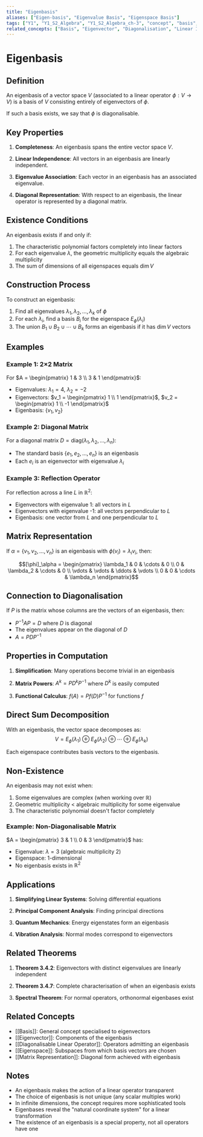 ```yaml
---
title: "Eigenbasis"
aliases: ["Eigen-basis", "Eigenvalue Basis", "Eigenspace Basis"]
tags: ["Y1", "Y1_S2_Algebra", "Y1_S2_Algebra_ch-3", "concept", "basis", "eigenvector", "diagonalisation", "linear-independence", "eigenspace", "eigenvalue", "matrix-representation", "spectral-theorem", "linear-algebra", "vector-space"]
related_concepts: ["Basis", "Eigenvector", "Diagonalisation", "Linear Independence", "Eigenspace", "Eigenvalue", "Matrix Representation", "Spectral Theorem", "Diagonalisable Linear Operator", "Diagonalisable Matrix", "Field", "Vector Space"]
---
```


# Eigenbasis

## Definition
An eigenbasis of a vector space $V$ (associated to a linear operator $\phi: V \rightarrow V$) is a basis of $V$ consisting entirely of eigenvectors of $\phi$.

If such a basis exists, we say that $\phi$ is diagonalisable.

## Key Properties
1. **Completeness**: An eigenbasis spans the entire vector space $V$.

2. **Linear Independence**: All vectors in an eigenbasis are linearly independent.

3. **Eigenvalue Association**: Each vector in an eigenbasis has an associated eigenvalue.

4. **Diagonal Representation**: With respect to an eigenbasis, the linear operator is represented by a diagonal matrix.

## Existence Conditions
An eigenbasis exists if and only if:
1. The characteristic polynomial factors completely into linear factors
2. For each eigenvalue $\lambda$, the geometric multiplicity equals the algebraic multiplicity
3. The sum of dimensions of all eigenspaces equals $\dim V$

## Construction Process
To construct an eigenbasis:
1. Find all eigenvalues $\lambda_1, \lambda_2, \ldots, \lambda_k$ of $\phi$
2. For each $\lambda_i$, find a basis $B_i$ for the eigenspace $E_\phi(\lambda_i)$
3. The union $B_1 \cup B_2 \cup \cdots \cup B_k$ forms an eigenbasis if it has $\dim V$ vectors

## Examples
### Example 1: 2×2 Matrix
For $A = \begin{pmatrix} 1 & 3 \\ 3 & 1 \end{pmatrix}$:
- Eigenvalues: $\lambda_1 = 4$, $\lambda_2 = -2$
- Eigenvectors: $v_1 = \begin{pmatrix} 1 \\ 1 \end{pmatrix}$, $v_2 = \begin{pmatrix} 1 \\ -1 \end{pmatrix}$
- Eigenbasis: $\{v_1, v_2\}$

### Example 2: Diagonal Matrix
For a diagonal matrix $D = \text{diag}(\lambda_1, \lambda_2, \ldots, \lambda_n)$:
- The standard basis $\{e_1, e_2, \ldots, e_n\}$ is an eigenbasis
- Each $e_i$ is an eigenvector with eigenvalue $\lambda_i$

### Example 3: Reflection Operator
For reflection across a line $L$ in $\mathbb{R}^2$:
- Eigenvectors with eigenvalue 1: all vectors in $L$
- Eigenvectors with eigenvalue -1: all vectors perpendicular to $L$
- Eigenbasis: one vector from $L$ and one perpendicular to $L$

## Matrix Representation
If $\alpha = \{v_1, v_2, \ldots, v_n\}$ is an eigenbasis with $\phi(v_i) = \lambda_i v_i$, then:

$$[\phi]_\alpha = \begin{pmatrix} 
\lambda_1 & 0 & \cdots & 0 \\
0 & \lambda_2 & \cdots & 0 \\
\vdots & \vdots & \ddots & \vdots \\
0 & 0 & \cdots & \lambda_n
\end{pmatrix}$$

## Connection to Diagonalisation
If $P$ is the matrix whose columns are the vectors of an eigenbasis, then:
- $P^{-1}AP = D$ where $D$ is diagonal
- The eigenvalues appear on the diagonal of $D$
- $A = PDP^{-1}$

## Properties in Computation
1. **Simplification**: Many operations become trivial in an eigenbasis

2. **Matrix Powers**: $A^k = PD^kP^{-1}$ where $D^k$ is easily computed

3. **Functional Calculus**: $f(A) = Pf(D)P^{-1}$ for functions $f$

## Direct Sum Decomposition
With an eigenbasis, the vector space decomposes as:
$$V = E_\phi(\lambda_1) \oplus E_\phi(\lambda_2) \oplus \cdots \oplus E_\phi(\lambda_k)$$

Each eigenspace contributes basis vectors to the eigenbasis.

## Non-Existence
An eigenbasis may not exist when:
1. Some eigenvalues are complex (when working over $\mathbb{R}$)
2. Geometric multiplicity < algebraic multiplicity for some eigenvalue
3. The characteristic polynomial doesn't factor completely

### Example: Non-Diagonalisable Matrix
$A = \begin{pmatrix} 3 & 1 \\ 0 & 3 \end{pmatrix}$ has:
- Eigenvalue: $\lambda = 3$ (algebraic multiplicity 2)
- Eigenspace: 1-dimensional
- No eigenbasis exists in $\mathbb{R}^2$

## Applications
1. **Simplifying Linear Systems**: Solving differential equations

2. **Principal Component Analysis**: Finding principal directions

3. **Quantum Mechanics**: Energy eigenstates form an eigenbasis

4. **Vibration Analysis**: Normal modes correspond to eigenvectors

## Related Theorems
1. **Theorem 3.4.2**: Eigenvectors with distinct eigenvalues are linearly independent

2. **Theorem 3.4.7**: Complete characterisation of when an eigenbasis exists

3. **Spectral Theorem**: For normal operators, orthonormal eigenbases exist

## Related Concepts
- [[Basis]]: General concept specialised to eigenvectors
- [[Eigenvector]]: Components of the eigenbasis
- [[Diagonalisable Linear Operator]]: Operators admitting an eigenbasis
- [[Eigenspace]]: Subspaces from which basis vectors are chosen
- [[Matrix Representation]]: Diagonal form achieved with eigenbasis

## Notes
- An eigenbasis makes the action of a linear operator transparent
- The choice of eigenbasis is not unique (any scalar multiples work)
- In infinite dimensions, the concept requires more sophisticated tools
- Eigenbases reveal the "natural coordinate system" for a linear transformation
- The existence of an eigenbasis is a special property, not all operators have one
